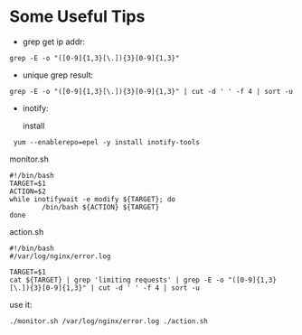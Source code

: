 <!--
Categories = ["Development", "Others"]
Description = ""
Tags = ["Development", "Others"]
date = "2016-10-23T21:47:31-08:00"
title = "Development Tips"
-->

# Some Useful Tips
* grep get ip addr:
```shell
grep -E -o "([0-9]{1,3}[\.]){3}[0-9]{1,3}"
```
* unique grep result:
```shell
grep -E -o "([0-9]{1,3}[\.]){3}[0-9]{1,3}" | cut -d ' ' -f 4 | sort -u
```
* inotify:

  install 
```shell 
 yum --enablerepo=epel -y install inotify-tools 
```
 monitor.sh 
```shell
#!/bin/bash
TARGET=$1
ACTION=$2
while inotifywait -e modify ${TARGET}; do
        /bin/bash ${ACTION} ${TARGET}
done
```

action.sh
```shell
#!/bin/bash
#/var/log/nginx/error.log

TARGET=$1
cat ${TARGET} | grep 'limiting requests' | grep -E -o "([0-9]{1,3}[\.]){3}[0-9]{1,3}" | cut -d ' ' -f 4 | sort -u
```

use it:
```shell
./monitor.sh /var/log/nginx/error.log ./action.sh
```

